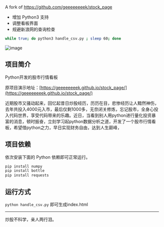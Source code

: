 
A fork of https://github.com/geeeeeeeek/stock_page

- 增加 Python3 支持
- 调整看板界面
- 规避新浪网的查询检查

```bash
while true; do python3 handle_csv.py ; sleep 60; done
```

![image](https://user-images.githubusercontent.com/929715/210698581-4c1f36c0-b69e-4df6-bef3-6147e3beb96c.png)

## 项目简介

Python开发的股市行情看板

原项目演示地址：[https://geeeeeeeek.github.io/stock_page/](https://geeeeeeeek.github.io/stock_page/)

近期股市又骚动起来，回忆起昔日炒股经历，历历在目，悲惨经历让人黯然神伤，去年共投入4000元入市，最后仅剩1000多，无奈闭关修炼，忘记股市，全身心投入代码世界，享受代码带来的乐趣。近日，当看到别人用python进行量化投资暴富的消息，顿时振奋，立刻学习起python数据分析之道，开发了一个股市行情看板，希望借python之力，早日实现财务自由，达到人生巅峰，

## 项目依赖

依次安装下面的 Python 依赖即可正常运行。

```bash
pip install numpy
pip install bottle
pip install requests 
```

## 运行方式

`python handle_csv.py` 即可生成index.html

---

炒股不科学，亲人两行泪。
